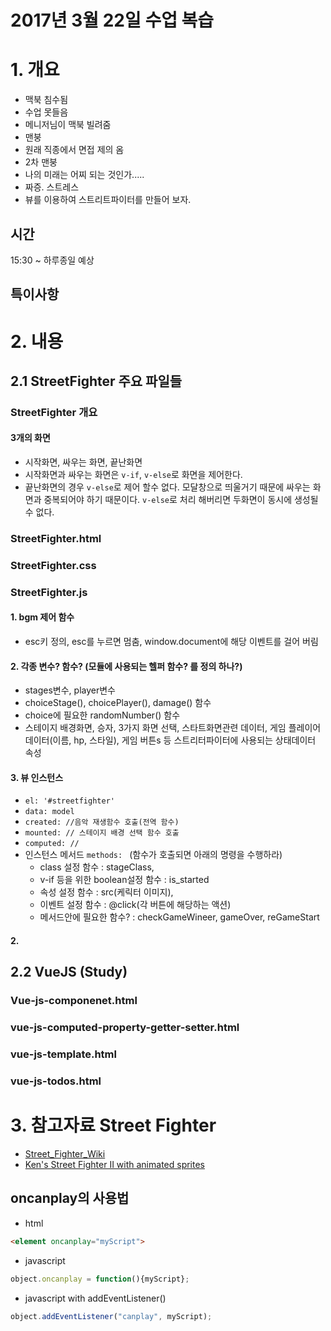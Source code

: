 # 2017년 3월 22일 수업 복습
# 1. 개요
- 맥북 침수됨
- 수업 못들음
- 메니저님이 맥북 빌려줌
- 맨붕
- 원래 직종에서 면접 제의 옴
- 2차 맨붕
- 나의 미래는 어찌 되는 것인가.....
- 짜증. 스트레스
- 뷰를 이용하여 스트리트파이터를 만들어 보자.

## 시간
15:30 ~ 하루종일 예상

## 특이사항


# 2. 내용
## 2.1 StreetFighter 주요 파일들
### StreetFighter 개요
#### 3개의 화면
- 시작화면, 싸우는 화면, 끝난화면
- 시작화면과 싸우는 화면은 `v-if`, `v-else`로 화면을 제어한다.
- 끝난화면의 경우 `v-else`로 제어 할수 없다. 모달창으로 띄울거기 때문에 싸우는 화면과 중복되어야 하기 때문이다. `v-else`로 처리 해버리면 두화면이 동시에 생성될 수 없다.

### StreetFighter.html

### StreetFighter.css

### StreetFighter.js
#### 1. bgm 제어 함수
- esc키 정의, esc를 누르면 멈춤, window.document에 해당 이벤트를 걸어 버림
#### 2. 각종 변수? 함수? (모듈에 사용되는 헬퍼 함수? 를 정의 하나?)
- stages변수, player변수
- choiceStage(), choicePlayer(), damage() 함수
- choice에 필요한 randomNumber() 함수
- 스테이지 배경화면, 승자, 3가지 화면 선택, 스타트화면관련 데이터, 게임 플레이어 데이터(이름, hp, 스타일), 게임 버튼s 등 스트리터파이터에 사용되는 상태데이터 속성
#### 3. 뷰 인스턴스
- `el: '#streetfighter'`
- `data: model`
- `created: //음악 재생함수 호출(전역 함수)`
- `mounted: // 스테이지 배경 선택 함수 호출`
- `computed: // `
- 인스턴스 메서드 `methods: ` (함수가 호출되면 아래의 명령을 수행하라)
    - class 설정 함수 : stageClass,
    - v-if 등을 위한 boolean설정 함수 : is_started
    - 속성 설정 함수 : src(케릭터 이미지),
    - 이벤트 설정 함수 : @click(각 버튼에 해당하는 액션)
    - 메서드안에 필요한 함수? : checkGameWineer, gameOver, reGameStart


#### 2.
## 2.2 VueJS (Study)
### Vue-js-componenet.html

### vue-js-computed-property-getter-setter.html

### vue-js-template.html

### vue-js-todos.html

# 3. 참고자료 Street Fighter

- [Street_Fighter_Wiki](http://streetfighter.wikia.com/wiki/Street_Fighter_Wiki)
- [Ken's Street Fighter II with animated sprites](http://codepen.io/jkneb/pen/smtHA)

## oncanplay의 사용법
- html
```html
<element oncanplay="myScript">
```
- javascript
```javascript
object.oncanplay = function(){myScript};
```
- javascript with addEventListener()
```javascript
object.addEventListener("canplay", myScript);
```
